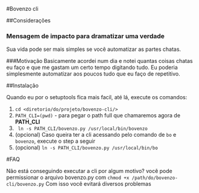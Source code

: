 #Bovenzo cli

##Considerações

### Mensagem de impacto para dramatizar uma verdade
 Sua vida pode ser mais simples se você automatizar as partes chatas.


###Motivação
Basicamente acordei num dia e notei quantas coisas chatas eu faço e que me gastam um certo tempo digitando tudo.
Eu poderia simplesmente automatizar aos poucos tudo que eu faço de repetitivo.

##Instalação

Quando eu por o setuptools fica mais facil, até lá, execute os comandos:

1) `cd <diretorio/do/projeto/bovenzo-cli/>` 
2) `PATH_CLI=(pwd)` -  para pegar o path full que chamaremos agora de **PATH_CLI**
3) ` ln -s PATH_CLI/bovenzo.py /usr/local/bin/bovenzo`
4) (opcional) Caso queira ter a cli acessando pelo comando de `bo` e `bovenzo`, execute o step a seguir
5) (opcional) `ln -s PATH_CLI/bovenzo.py /usr/local/bin/bo`


#FAQ

Não está conseguindo executar a cli por algum motivo?
    você pode permissionar o arquivo bovenzo.py com `chmod +x /path/do/bovenzo-cli/bovenzo.py`
Com isso você evitará diversos problemas